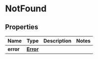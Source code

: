 
# NotFound

## Properties
Name | Type | Description | Notes
------------ | ------------- | ------------- | -------------
**error** | [**Error**](Error.md) |  | 



